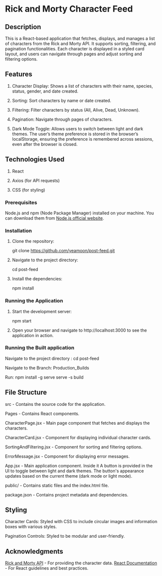 
# Rick and Morty Character Feed

## Description

This is a React-based application that fetches, displays, and manages a list of characters from the Rick and Morty API. It supports sorting, filtering, and pagination functionalities. Each character is displayed in a styled card layout, and users can navigate through pages and adjust sorting and filtering options.

## Features

1. Character Display: Shows a list of characters with their name, species, status, gender, and date created.

2. Sorting: Sort characters by name or date created.

3. Filtering: Filter characters by status (All, Alive, Dead, Unknown).

4. Pagination: Navigate through pages of characters.

5. Dark Mode Toggle:  Allows users to switch between light and dark themes. The user’s theme preference is stored in the browser’s localStorage, ensuring the preference is remembered across sessions, even after the browser is closed.

## Technologies Used

1. React

2. Axios (for API requests)

3. CSS (for styling)


### Prerequisites

Node.js and npm (Node Package Manager) installed on your machine. You can download them from [Node.js official website](https://nodejs.org/).

### Installation

1. Clone the repository:
   
   git clone https://github.com/yeamoon/post-feed.git


3. Navigate to the project directory:

 
   cd post-feed
 

4. Install the dependencies:

 
   npm install


### Running the Application

1. Start the development server:


   npm start


2. Open your browser and navigate to http://localhost:3000 to see the application in action.


### Running the  Built application


Navigate to the project directory : cd post-feed

Navigate to the Branch:  Production_Builds

Run:   npm install -g serve
       serve -s build


## File Structure

   src - Contains the source code for the application.
   
   Pages - Contains React components.
   
   CharacterPage.jsx - Main page component that fetches and displays the characters.
   
   CharacterCard.jsx - Component for displaying individual character cards.
   
   SortingAndFiltering.jsx - Component for sorting and filtering options.
   
   ErrorMessage.jsx - Component for displaying error messages.
   
   App.jsx - Main application component. Inside it A button  is provided in the UI to toggle between light and dark themes.
   The button's appearance updates based on the current theme (dark mode or light mode).
   
   public/ - Contains static files and the index.html file.
   
   package.json - Contains project metadata and dependencies.
   

## Styling

Character Cards: Styled with CSS to include circular images and information boxes with various styles.

Pagination Controls: Styled to be modular and user-friendly.

## Acknowledgments

[Rick and Morty API](https://rickandmortyapi.com/) - For providing the character data.
[React Documentation](https://reactjs.org/docs/getting-started.html) - For React guidelines and best practices.


